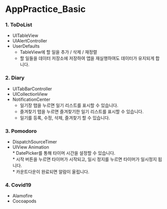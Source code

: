 # AppPractice_Basic


### 1. ToDoList  
 - UITableView  
 - UIAlertController  
 - UserDefaults  
   * TableView에 할 일을 추가 / 삭제 / 재정렬  
   * 할 일들을 데이터 저장소에 저장하여 앱을 재실행하여도 데이터가 유지되게 합니다.   

### 2. Diary  
 - UITabBarController  
 - UICollectionView  
 - NotificationCenter 
    * 일기장 탭을 누르면 일기 리스트를 표시할 수 있습니다.  
    * 즐겨찾기 탭을 누르면 즐겨찾기한 일기 리스트를 표시할 수 있습니다.  
    * 일기를 등록, 수정, 삭제, 즐겨찾기 할 수 있습니다.  

### 3. Pomodoro  
   - DispatchSourceTimer  
   - UIView Animation  
    * DatePicker를 통해 타이머 시간을 설정할 수 있습니다.  
    * 시작 버튼을 누르면 타이머가 시작되고, 일시 정지를 누르면 타이머가 일시정지 됩니다.  
    * 카운트다운이 완료되면 알람이 울립니다.   

### 4. Covid19  
   - Alamofire  
   - Cocoapods 
